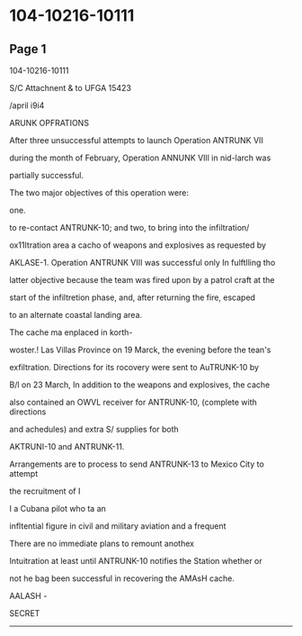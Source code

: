 # 104-10216-10111

## Page 1

104-10216-10111

S/C Attachnent & to UFGA 15423

/april i9i4

ARUNK OPFRATIONS

After three unsuccessful attempts to launch Operation ANTRUNK VII

during the month of February, Operation ANNUNK VIll in nid-larch was

partially successful.

The two major objectives of this operation were:

one.

to re-contact ANTRUNK-10; and two, to bring into the infiltration/

ox11Itration area a cacho of weapons and explosives as requested by

AKLASE-1. Operation ANTRUNK VIII was successful only In fulftlling tho

latter objective because the team was fired upon by a patrol craft at the

start of the infiltretion phase, and, after returning the fire, escaped

to an alternate coastal landing area.

The cache ma enplaced in korth-

woster.! Las Villas Province on 19 Marck, the evening before the tean's

exfiltration. Directions for its rocovery were sent to AuTRUNK-10 by

B/l on 23 March, In addition to the weapons and explosives, the cache

also contained an OWVL receiver for ANTRUNK-10, (complete with directions

and achedules) and extra S/ supplies for both

AKTRUNI-10 and ANTRUNK-11.

Arrangements are to process to send ANTRUNK-13 to Mexico City to attempt

the recruitment of I

I a Cubana pilot who ta an

infltential figure in civil and military aviation and a frequent

There are no immediate plans to remount anothex

Intuitration at least until ANTRUNK-10 notifies the Station whether or

not he bag been successful in recovering the AMAsH cache.

AALASH -

SECRET

---


